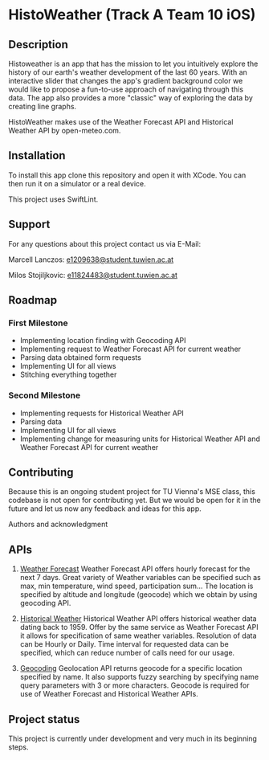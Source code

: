 # HistoWeather (Track A Team 10 iOS)

## Description

Histoweather is an app that has the mission to let you intuitively explore the history of our earth's weather development of the last 60 years. With an interactive slider that changes the app's gradient background color we would like to propose a fun-to-use approach of navigating through this data. The app also provides a more "classic" way of exploring the data by creating line graphs.

HistoWeather makes use of the Weather Forecast API and Historical Weather API by open-meteo.com.

## Installation

To install this app clone this repository and open it with XCode. You can then run it on a simulator or a real device.

This project uses SwiftLint.

## Support
For any questions about this project contact us via E-Mail:

Marcell Lanczos: e1209638@student.tuwien.ac.at

Milos Stojiljkovic: e11824483@student.tuwien.ac.at

## Roadmap

### First Milestone

- Implementing location finding with Geocoding API
- Implementing request to Weather Forecast API for current weather
- Parsing data obtained form requests
- Implementing UI for all views
- Stitching everything together

### Second Milestone
- Implementing requests for Historical Weather API
- Parsing data
- Implementing UI for all views
- Implementing change for measuring units for Historical Weather API and Weather Forecast API for current weather

## Contributing

Because this is an ongoing student project for TU Vienna's MSE class, this codebase is not open for contributing yet. But we would be open for it in the future and let us now any feedback and ideas for this app.

Authors and acknowledgment

## APIs

1. [Weather Forecast](https://open-meteo.com/en/docs)
Weather Forecast API offers hourly forecast for the next 7 days. Great variety of Weather variables can be specified such as max, min temperature, wind speed, participation sum… The location is specified by altitude and longitude (geocode) which we obtain by using geocoding API.

2. [Historical Weather](https://open-meteo.com/en/docs/historical-weather-api)
Historical Weather API offers historical weather data dating back to 1959. Offer by the same service as Weather Forecast API it allows for specification of same weather variables. Resolution of data can be Hourly or Daily. Time interval for requested data can be specified, which can reduce number of calls need for our usage.

3. [Geocoding](https://open-meteo.com/en/docs/geocoding-api)
Geolocation API returns geocode for a specific location specified by name. It also supports fuzzy searching by specifying name query parameters with 3 or more characters. Geocode is required for use of Weather Forecast and Historical Weather APIs.
## Project status

This project is currently under development and very much in its beginning steps.



<!-- ## Getting started

To make it easy for you to get started with GitLab, here's a list of recommended next steps.

Already a pro? Just edit this README.md and make it your own. Want to make it easy? [Use the template at the bottom](#editing-this-readme)!

## Add your files

- [ ] [Create](https://docs.gitlab.com/ee/user/project/repository/web_editor.html#create-a-file) or [upload](https://docs.gitlab.com/ee/user/project/repository/web_editor.html#upload-a-file) files
- [ ] [Add files using the command line](https://docs.gitlab.com/ee/gitlab-basics/add-file.html#add-a-file-using-the-command-line) or push an existing Git repository with the following command:

```
cd existing_repo
git remote add origin https://student.inso.tuwien.ac.at/mobile-app-software-engineering/ws22/track-a-team-10-ios.git
git branch -M main
git push -uf origin main
```

## Integrate with your tools

- [ ] [Set up project integrations](https://student.inso.tuwien.ac.at/mobile-app-software-engineering/ws22/track-a-team-10-ios/-/settings/integrations)

## Collaborate with your team

- [ ] [Invite team members and collaborators](https://docs.gitlab.com/ee/user/project/members/)
- [ ] [Create a new merge request](https://docs.gitlab.com/ee/user/project/merge_requests/creating_merge_requests.html)
- [ ] [Automatically close issues from merge requests](https://docs.gitlab.com/ee/user/project/issues/managing_issues.html#closing-issues-automatically)
- [ ] [Enable merge request approvals](https://docs.gitlab.com/ee/user/project/merge_requests/approvals/)
- [ ] [Automatically merge when pipeline succeeds](https://docs.gitlab.com/ee/user/project/merge_requests/merge_when_pipeline_succeeds.html)

## Test and Deploy

Use the built-in continuous integration in GitLab.

- [ ] [Get started with GitLab CI/CD](https://docs.gitlab.com/ee/ci/quick_start/index.html)
- [ ] [Analyze your code for known vulnerabilities with Static Application Security Testing(SAST)](https://docs.gitlab.com/ee/user/application_security/sast/)
- [ ] [Deploy to Kubernetes, Amazon EC2, or Amazon ECS using Auto Deploy](https://docs.gitlab.com/ee/topics/autodevops/requirements.html)
- [ ] [Use pull-based deployments for improved Kubernetes management](https://docs.gitlab.com/ee/user/clusters/agent/)
- [ ] [Set up protected environments](https://docs.gitlab.com/ee/ci/environments/protected_environments.html)

***

# Editing this README

When you're ready to make this README your own, just edit this file and use the handy template below (or feel free to structure it however you want - this is just a starting point!). Thank you to [makeareadme.com](https://www.makeareadme.com/) for this template.

## Suggestions for a good README
Every project is different, so consider which of these sections apply to yours. The sections used in the template are suggestions for most open source projects. Also keep in mind that while a README can be too long and detailed, too long is better than too short. If you think your README is too long, consider utilizing another form of documentation rather than cutting out information.

## Name
Choose a self-explaining name for your project.

## Description
Let people know what your project can do specifically. Provide context and add a link to any reference visitors might be unfamiliar with. A list of Features or a Background subsection can also be added here. If there are alternatives to your project, this is a good place to list differentiating factors.

## Badges
On some READMEs, you may see small images that convey metadata, such as whether or not all the tests are passing for the project. You can use Shields to add some to your README. Many services also have instructions for adding a badge.

## Visuals
Depending on what you are making, it can be a good idea to include screenshots or even a video (you'll frequently see GIFs rather than actual videos). Tools like ttygif can help, but check out Asciinema for a more sophisticated method.

## Installation
Within a particular ecosystem, there may be a common way of installing things, such as using Yarn, NuGet, or Homebrew. However, consider the possibility that whoever is reading your README is a novice and would like more guidance. Listing specific steps helps remove ambiguity and gets people to using your project as quickly as possible. If it only runs in a specific context like a particular programming language version or operating system or has dependencies that have to be installed manually, also add a Requirements subsection.

## Usage
Use examples liberally, and show the expected output if you can. It's helpful to have inline the smallest example of usage that you can demonstrate, while providing links to more sophisticated examples if they are too long to reasonably include in the README.

## Support
Tell people where they can go to for help. It can be any combination of an issue tracker, a chat room, an email address, etc.

## Roadmap
If you have ideas for releases in the future, it is a good idea to list them in the README.

## Contributing
State if you are open to contributions and what your requirements are for accepting them.

For people who want to make changes to your project, it's helpful to have some documentation on how to get started. Perhaps there is a script that they should run or some environment variables that they need to set. Make these steps explicit. These instructions could also be useful to your future self.

You can also document commands to lint the code or run tests. These steps help to ensure high code quality and reduce the likelihood that the changes inadvertently break something. Having instructions for running tests is especially helpful if it requires external setup, such as starting a Selenium server for testing in a browser.

## Authors and acknowledgment
Show your appreciation to those who have contributed to the project.

## License
For open source projects, say how it is licensed.

## Project status
If you have run out of energy or time for your project, put a note at the top of the README saying that development has slowed down or stopped completely. Someone may choose to fork your project or volunteer to step in as a maintainer or owner, allowing your project to keep going. You can also make an explicit request for maintainers. -->
